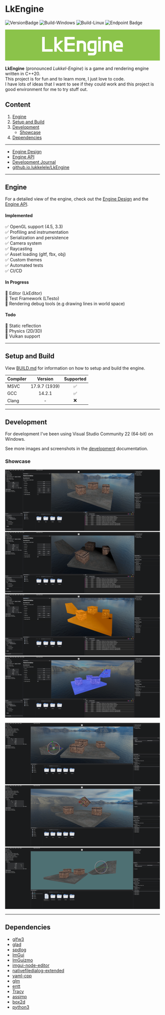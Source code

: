 # LkEngine

<!-- Badges -->
<img height="20" alt="VersionBadge" src="https://img.shields.io/badge/Version-0.1.2--alpha-blue"></img>
![Build-Windows](https://github.com/lukkelele/LkEngine/actions/workflows/Build-Windows.yml/badge.svg)
![Build-Linux](https://github.com/lukkelele/LkEngine/actions/workflows/Build-Linux.yml/badge.svg)
<img height="20" alt="Endpoint Badge" src="https://img.shields.io/endpoint?url=https%3A%2F%2Flukkelele.github.io%2FLkEngine%2FTestResults%2FCore%2FBadge.json&style=plastic&label=Core-Tests"></img>

<p align="center">
	<img src="./Docs/Images/Banner/LkEngine.png" />
</p>

**LkEngine** (pronounced *Lukkel-Engine*) is a game and rendering engine written in C\++20. <br>
This project is for fun and to learn more, I just love to code.<br>
I have lots of ideas that I want to see if they could work and this project is good environment for me to try stuff out.

## Content
1. [Engine](#Engine)
2. [Setup and Build](#Setup-and-Build)
3. [Development](#Engine-Development)
	- [Showcase](#Engine-Development-Showcase)
4. [Dependencies](#Engine-Dependencies)

---

* [Engine Design](./Docs/Engine.md) <br>
* [Engine API](https://lukkelele.github.io/LkEngine/Doxygen/Generated/Html/index.html) <br>
* [Development Journal](./Docs/Development.md) <br>
* [github.io.lukkelele/LkEngine](https://lukkelele.github.io/LkEngine/) <br>

---

## Engine <a id="Engine"></a>
For a detailed view of the engine, check out the [Engine Design](./Docs/Engine.md) 
and the [Engine API](https://lukkelele.github.io/LkEngine/Doxygen/Generated/Html/index.html).

#### Implemented
:white_check_mark: OpenGL support (4.5, 3.3)<br>
:white_check_mark: Profiling and instrumentation<br>
:white_check_mark: Serialization and persistence<br>
:white_check_mark: Camera system<br>
:white_check_mark: Raycasting<br>
:white_check_mark: Asset loading (gltf, fbx, obj)<br>
:white_check_mark: Custom themes<br>
:white_check_mark: Automated tests<br>
:white_check_mark: CI/CD<br>

#### In Progress
:large_orange_diamond: Editor (LkEditor)<br>
:large_orange_diamond: Test Framework (LTesto)<br>
:large_orange_diamond: Rendering debug tools (e.g drawing lines in world space)<br>

#### Todo
:black_square_button: Static reflection<br>
:black_square_button: Physics (2D/3D) <br>
:black_square_button: Vulkan support<br>

---

## Setup and Build <a id="Setup-and-Build"></a>

View [BUILD.md](./BUILD.md) for information on how to setup and build the engine.

| **Compiler** | **Version** | **Supported** |
| :-------- | :-------: | :------: |
| MSVC | 17.9.7 (1939)| :white_check_mark: |
| GCC | 14.2.1 | :white_check_mark: |
| Clang | - | :x: |

---

## Development <a id="Engine-Development"></a>

For development I've been using Visual Studio Community 22 (64-bit) on Windows.<br>

See more images and screenshots in the [development](Docs/Development.md) documentation.

### Showcase <a id="Engine-Development-Showcase"></a>

![2025-February-02-1](Docs/Images/2025/LkEngine-2025-02-02_1.png)
![2025-February-02-2](Docs/Images/2025/LkEngine-2025-02-02_2.png)
![2025-February-02-3](Docs/Images/2025/LkEngine-2025-02-02_3.png)
![2025-February-02-3](Docs/Images/2025/LkEngine-2025-02-02_4.png)

![2025-January-26-1](Docs/Images/2025/LkEngine-2025-01-26_1.png)
![2025-January-26-2](Docs/Images/2025/LkEngine-2025-01-26_2.png)
![2025-January-26-3](Docs/Images/2025/LkEngine-2025-01-26_3.png)

---

## Dependencies <a id="Engine-Dependencies"></a>
- [glfw3](https://github.com/glfw/glfw)
- [glad](https://github.com/Dav1dde/glad)
- [spdlog](https://github.com/gabime/spdlog)
- [ImGui](https://github.com/ocornut/imgui)
- [ImGuizmo](https://github.com/CedricGuillemet/ImGuizmo)
- [imgui-node-editor](https://github.com/thedmd/imgui-node-editor)
- [nativefiledialog-extended](https://github.com/btzy/nativefiledialog-extended)
- [yaml-cpp](https://github.com/jbeder/yaml-cpp)
- [glm](https://github.com/g-truc/glm)
- [entt](https://github.com/skypjack/entt)
- [Tracy](https://github.com/wolfpld/tracy)
- [assimp](https://github.com/assimp/assimp)
- [box2d](https://github.com/erincatto/box2d)
- [python3](https://www.python.org/downloads/)
